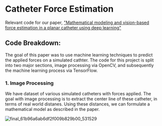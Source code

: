 # Catheter Force Estimation
Relevant code for our paper, ["Mathematical modeling and vision-based force estimation in a planar catheter using deep learning"](https://huzaifazar.me/catheter_force_estimation.pdf)

## Code Breakdown:

  The goal of this paper was to use machine learning techniques to predict the applied forces on a simulated cathter. The code for this project is split into two major sections, image processing via OpenCV, and subsequently the machine learning process via TensorFlow.

### 1. Image Processing

We have dataset of various simulated catheters with forces applied. The goal with image processing is to extract the center line of these catheter, in terms of real world distanes. Using these distances, we can formulate a mathematical model as described in the paper.


![final_61b96a6ab6df2f009b829b00_531529](https://user-images.githubusercontent.com/57844356/146122418-edb37209-3fcb-45bd-85a6-e249e2bba124.png)
